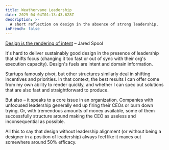 ```yaml
---
title: Weathervane Leadership
date: 2025-04-04T01:13:43.628Z
description: >-
  A short reflection on design in the absence of strong leadership.
inFrench: false
---
```


[Design is the rendering of intent](https://articles.centercentre.com/design_rendering_intent/ "Design is the rendering of intent") – Jared Spool

It's hard to deliver sustainably good design in the presence of leadership that shifts focus (changing it too fast or out of sync with their org's execution capacity). Design's fuels are intent and domain information.

Startups famously _pivot_, but other structures similarly deal in shifting incentives and priorities. In that context, the best results I can offer come from my own ability to render quickly, and whether I can spec out solutions that are also fast and straightforward to produce.

But also – it speaks to a core issue in an organization. Companies with unfocused leadership generally end up firing their CEOs or burn down trying. Or, with tremendous amounts of money available, some of them successfully structure around making the CEO as useless and inconsequential as possible.

All this to say that design without leadership alignment (or without being a designer in a position of leadership) always feel like it maxes out somewhere around 50% efficacy.
